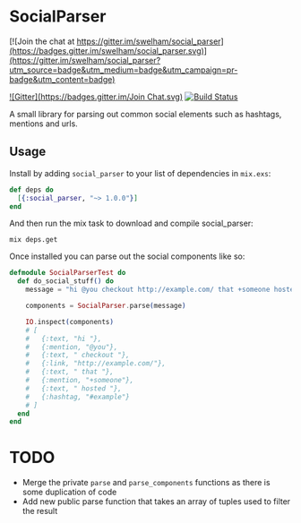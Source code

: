 # SocialParser

[![Join the chat at https://gitter.im/swelham/social_parser](https://badges.gitter.im/swelham/social_parser.svg)](https://gitter.im/swelham/social_parser?utm_source=badge&utm_medium=badge&utm_campaign=pr-badge&utm_content=badge)

[![Gitter](https://badges.gitter.im/Join Chat.svg)](https://gitter.im/social_parser/lobby?utm_source=badge&utm_medium=badge&utm_campaign=pr-badge&utm_content=badge)
[![Build Status](https://travis-ci.org/swelham/social_parser.svg?branch=master)](https://travis-ci.org/swelham/social_parser)

A small library for parsing out common social elements such as hashtags, mentions and urls.

## Usage

Install by adding `social_parser` to your list of dependencies in `mix.exs`:

```elixir
def deps do
  [{:social_parser, "~> 1.0.0"}]
end
```

And then run the mix task to download and compile social_parser:

```shell
mix deps.get
```

Once installed you can parse out the social components like so:

```elixir
defmodule SocialParserTest do
  def do_social_stuff() do
    message = "hi @you checkout http://example.com/ that +someone hosted #example"

    components = SocialParser.parse(message)

    IO.inspect(components)
    # [
    #   {:text, "hi "},
    #   {:mention, "@you"},
    #   {:text, " checkout "},
    #   {:link, "http://example.com/"},
    #   {:text, " that "},
    #   {:mention, "+someone"},
    #   {:text, " hosted "},
    #   {:hashtag, "#example"}
    # ]
  end
end
```

# TODO

* Merge the private `parse` and `parse_components` functions as there is some duplication of code
* Add new public parse function that takes an array of tuples used to filter the result
